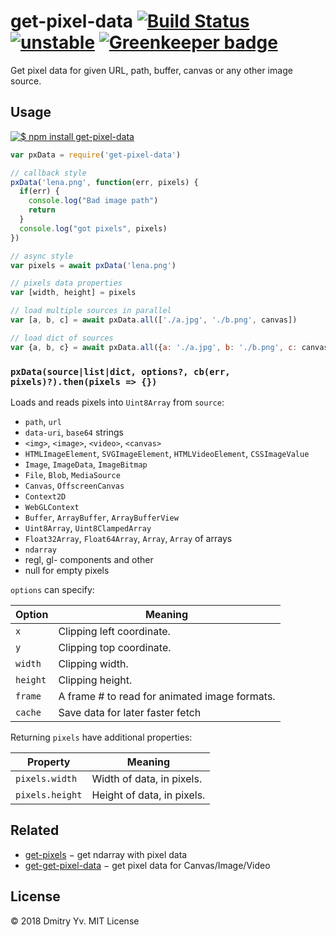 # get-pixel-data [![Build Status](https://travis-ci.org/dy/get-pixel-data.svg?branch=master)](https://travis-ci.org/dy/get-pixel-data) [![unstable](https://img.shields.io/badge/stability-unstable-green.svg)](http://github.com/badges/stability-badges) [![Greenkeeper badge](https://badges.greenkeeper.io/dy/get-pixel-data.svg)](https://greenkeeper.io/)

Get pixel data for given URL, path, buffer, canvas or any other image source.


## Usage

[![$ npm install get-pixel-data](http://nodei.co/npm/get-pixel-data.png?mini=true)](http://npmjs.org/package/get-pixel-data)

```javascript
var pxData = require('get-pixel-data')

// callback style
pxData('lena.png', function(err, pixels) {
  if(err) {
    console.log("Bad image path")
    return
  }
  console.log("got pixels", pixels)
})

// async style
var pixels = await pxData('lena.png')

// pixels data properties
var [width, height] = pixels

// load multiple sources in parallel
var [a, b, c] = await pxData.all(['./a.jpg', './b.png', canvas])

// load dict of sources
var {a, b, c} = await pxData.all({a: './a.jpg', b: './b.png', c: canvas})
```

### `pxData(source|list|dict, options?, cb(err, pixels)?).then(pixels => {})`

Loads and reads pixels into `Uint8Array` from `source`:

* `path`, `url`
* `data-uri`, `base64` strings
* `<img>`, `<image>`, `<video>`, `<canvas>`
* `HTMLImageElement`, `SVGImageElement`, `HTMLVideoElement`, `CSSImageValue`
* `Image`, `ImageData`, `ImageBitmap`
* `File`, `Blob`, `MediaSource`
* `Canvas`, `OffscreenCanvas`
* `Context2D`
* `WebGLContext`
* `Buffer`, `ArrayBuffer`, `ArrayBufferView`
* `Uint8Array`, `Uint8ClampedArray`
* `Float32Array`, `Float64Array`, `Array`, `Array` of arrays
* `ndarray`
* regl, gl- components and other
* null for empty pixels

`options` can specify:

Option | Meaning
---|---
`x` | Clipping left coordinate.
`y` | Clipping top coordinate.
`width` | Clipping width.
`height` | Clipping height.
`frame` | A frame # to read for animated image formats.
`cache` | Save data for later faster fetch

Returning `pixels` have additional properties:

Property | Meaning
---|---
`pixels.width` | Width of data, in pixels.
`pixels.height` | Height of data, in pixels.

## Related

* [get-pixels](https://ghub.io/get-pixels) − get ndarray with pixel data
* [get-get-pixel-data](https://ghub.io/get-get-pixel-data) − get pixel data for Canvas/Image/Video

## License

© 2018 Dmitry Yv. MIT License
